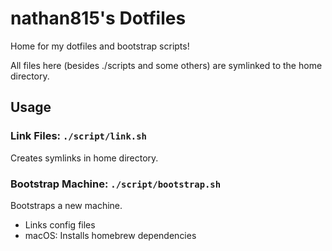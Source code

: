 # nathan815's Dotfiles

Home for my dotfiles and bootstrap scripts!

All files here (besides ./scripts and some others) are symlinked to the home directory.

## Usage

### Link Files: `./script/link.sh`
Creates symlinks in home directory.

### Bootstrap Machine: `./script/bootstrap.sh`
Bootstraps a new machine.

* Links config files
* macOS: Installs homebrew dependencies
